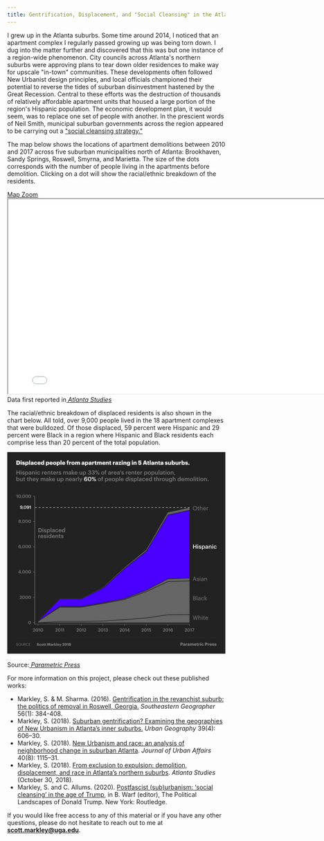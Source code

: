```yaml
---
title: Gentrification, Displacement, and "Social Cleansing" in the Atlanta Suburbs
---
```


I grew up in the Atlanta suburbs. Some time around 2014, I noticed that an apartment complex I regularly passed growing up was being torn down. I dug into the matter further and discovered that this was but one instance of a region-wide phenomenon. City councils across Atlanta's northern suburbs were approving plans to tear down older residences to make way for upscale "in-town" communities. These developments often followed New Urbanist design principles, and local officials championed their potential to reverse the tides of suburban disinvestment hastened by the Great Recession. Central to these efforts was the destruction of thousands of relatively affordable apartment units that housed a large portion of the region's Hispanic population. The economic development plan, it would seem, was to replace one set of people with another. In the prescient words of Neil Smith, municipal suburban governments across the region appeared to be carrying out a ["social cleansing strategy."](https://www.taylorfrancis.com/chapters/edit/10.4324/9780429242670-9/postfascist-sub-urbanism-scott-markley-coleman-allums)

The map below shows the locations of apartment demolitions between 2010 and 2017 across five suburban municipalities north of Atlanta: Brookhaven, Sandy Springs, Roswell, Smyrna, and Marietta. The size of the dots corresponds with the number of people living in the apartments before demolition. Clicking on a dot will show the racial/ethnic breakdown of the residents.

<link rel="stylesheet" href="https://cdnjs.cloudflare.com/ajax/libs/font-awesome/4.7.0/css/font-awesome.min.css">
<a href="https://snmarkley1.github.io/apt_map.html" target="_blank">Map Zoom <i class="fa fa-external-link"></i></a>
<iframe
    width="800"
    height="450"
    src="/apt_map.html" >
</iframe>
<figcaption>Data first reported in<a href="https://doi.org/10.18737/atls20181030"><em> Atlanta Studies</em></a></figcaption>

The racial/ethnic breakdown of displaced residents is also shown in the chart below. All told, over 9,000 people lived in the 18 apartment complexes that were bulldozed. Of those displaced, 59 percent were Hispanic and 29 percent were Black in a region where Hispanic and Black residents each comprise less than 20 percent of the total population.

<p style="text-align: center">
<a href="https://raw.githubusercontent.com/ParametricPress/01-data-science-for-fair-housing/master/static/images/apts.png">
<img src="https://raw.githubusercontent.com/ParametricPress/01-data-science-for-fair-housing/master/static/images/apts.png" 
     width="600"
     title="Populations Displacement by Apartment Demolitions" /></a>
     <figcaption>Source:<a href="https://parametric.press/issue-01/data-science-for-fair-housing/"><em> Parametric Press</em></a></figcaption>
 </p>

For more information on this project, please check out these published works:

- Markley, S. & M. Sharma. (2016). [Gentrification in the revanchist suburb: the politics of removal in Roswell, Georgia.](https://www.jstor.org/stable/26233772) *Southeastern Geographer* 56(1): 384-408.
- Markley, S. (2018). [Suburban gentrification? Examining the geographies of New Urbanism in Atlanta’s inner suburbs.](https://doi.org/10.1080/02723638.2017.1381534) *Urban Geography* 39(4): 606–30.
- Markley, S. (2018). [New Urbanism and race: an analysis of neighborhood change in suburban Atlanta](https://doi.org/10.1080/07352166.2018.1454818). *Journal of Urban Affairs* 40(8): 1115–31.
- Markley, S. (2018). [From exclusion to expulsion: demolition, displacement, and race in Atlanta’s northern suburbs](https://doi.org/10.18737/atls20181030). *Atlanta Studies* (October 30, 2018).
- Markley, S. and C. Allums. (2020). [Postfascist (sub)urbanism: ‘social cleansing’ in the age of Trump](https://www.taylorfrancis.com/chapters/edit/10.4324/9780429242670-9/postfascist-sub-urbanism-scott-markley-coleman-allums), in B. Warf (editor), The Political Landscapes of Donald Trump. New York: Routledge.

If you would like free access to any of this material or if you have any other questions, please do not hesitate to reach out to me at **scott.markley@uga.edu**.
